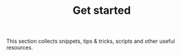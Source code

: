 ﻿---
id: GetStartedDocs
title: Get started
slug: /
---

This section collects snippets, tips & tricks, scripts and other useful resources.